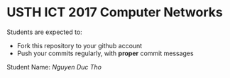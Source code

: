 USTH ICT 2017 Computer Networks
=====================================

Students are expected to:
* Fork this repository to your github account
* Push your commits regularly, with **proper** commit messages

Student Name: *Nguyen Duc Tho*
